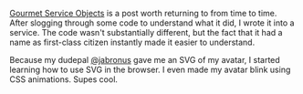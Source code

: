 [Gourmet Service Objects][] is a post worth returning to from time to time.
After slogging through some code to understand what it did, I wrote it into
a service. The code wasn't substantially different, but the fact that it had
a name as first-class citizen instantly made it easier to understand.

Because my dudepal [@jabronus][] gave me an SVG of my avatar, I started
learning how to use SVG in the browser. I even made my avatar blink using CSS
animations. Supes cool.

[Gourmet Service Objects]: http://brewhouse.io/blog/2014/04/30/gourmet-service-objects.html
[@jabronus]: http://twitter.com/jabronus

